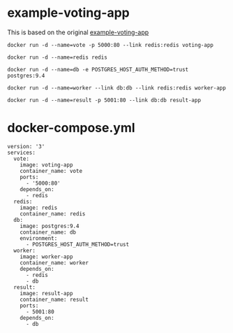 # example-voting-app

This is based on the original [example-voting-app](https://github.com/dockersamples/example-voting-app)
```
docker run -d --name=vote -p 5000:80 --link redis:redis voting-app
```
```
docker run -d --name=redis redis
```
```
docker run -d --name=db -e POSTGRES_HOST_AUTH_METHOD=trust postgres:9.4
```
```
docker run -d --name=worker --link db:db --link redis:redis worker-app
```
```
docker run -d --name=result -p 5001:80 --link db:db result-app
```


# docker-compose.yml
```
version: '3'
services:
  vote:
    image: voting-app
    container_name: vote
    ports:
      - '5000:80'
    depends_on:
      - redis
  redis:
    image: redis
    container_name: redis
  db:
    image: postgres:9.4
    container_name: db
    environment:
      - POSTGRES_HOST_AUTH_METHOD=trust
  worker:
    image: worker-app
    container_name: worker
    depends_on:
      - redis
      - db
  result:
    image: result-app
    container_name: result
    ports:
      - 5001:80
    depends_on:
      - db
```
